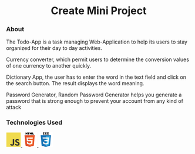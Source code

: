 <h1 align="center">Create Mini Project</h1>

<h3>About</h3>
    <p>The Todo-App is a task managing Web-Application to help its users to stay organized for their day to day activities.</p> 
    <p>Currency converter, which permit users to determine the conversion values of one currency to another quickly.</p>
    <p>Dictionary App, the user has to enter the word in the text field and click on the search button. The result displays the word meaning.</p>
    <p>Password Generator, Random Password Generator helps you generate a password that is strong enough to prevent your account from any kind of attack</p>
    
<h3>Technologies Used</h3>
    <a href="https://developer.mozilla.org/en-US/docs/Web/JavaScript" target="_blank"> <img src="https://raw.githubusercontent.com/devicons/devicon/master/icons/javascript/javascript-original.svg" alt="javascript" width="40" height="40"/> </a> 
    <a href="https://www.w3.org/html/" target="_blank"> <img src="https://raw.githubusercontent.com/devicons/devicon/master/icons/html5/html5-original-wordmark.svg" alt="html5" width="40" height="40"/> </a><a href="https://www.w3schools.com/css/" target="_blank"> <img src="https://raw.githubusercontent.com/devicons/devicon/master/icons/css3/css3-original-wordmark.svg" alt="css3" width="40" height="40"/> </a></p>
